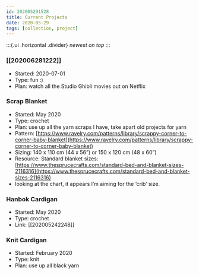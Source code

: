 ```yaml
---
id: 202005291528
title: Current Projects
date: 2020-05-29
tags: [collection, project]
---
```

:::{.ui .horizontal .divider}
*newest on top*
:::

### [[202006281222]]
- Started: 2020-07-01
- Type: fun :)
- Plan: watch all the Studio Ghibli movies out on Netflix

### Scrap Blanket
- Started: May 2020
- Type: crochet
- Plan: use up all the yarn scraps I have, take apart old projects for yarn
- Pattern: [https://www.ravelry.com/patterns/library/scrappy-corner-to-corner-baby-blanket](https://www.ravelry.com/patterns/library/scrappy-corner-to-corner-baby-blanket)
- Sizing: 140 x 110 cm (44 x 56”) or 150 x 120 cm (48 x 60”)
- Resource: Standard blanket sizes: [https://www.thesprucecrafts.com/standard-bed-and-blanket-sizes-2116316](https://www.thesprucecrafts.com/standard-bed-and-blanket-sizes-2116316)
- looking at the chart, it appears I’m aiming for the ‘crib’ size.

### Hanbok Cardigan
- Started: May 2020
- Type: crochet
- Link: [[202005242248]]

### Knit Cardigan
- Started: February 2020
- Type: knit
- Plan: use up all black yarn



